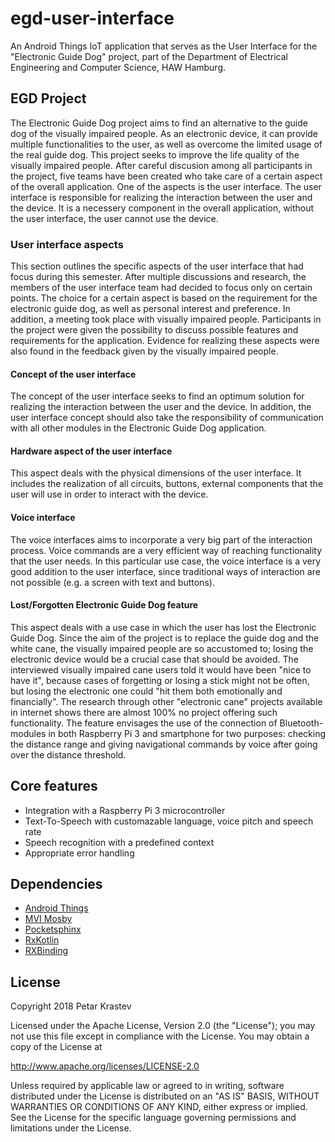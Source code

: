 # egd-user-interface

An Android Things IoT application that serves as the User Interface for the "Electronic Guide Dog" project, part of the Department of Electrical Engineering and Computer Science, HAW Hamburg.

## EGD Project

The Electronic Guide Dog project aims to find an alternative to the guide dog of the visually impaired people. As an electronic device, it can provide multiple functionalities to the user, as well as overcome the limited usage of the real guide dog. This project seeks to improve the life quality of the visually impaired people.
After careful discusion among all participants in the project, five teams have been created who take care of a certain aspect of the overall application. One of the aspects is the user interface. The user interface is responsible for realizing the interaction between the user and the device. It is a necessery component in the overall application, without the user interface, the user cannot use the device. 

### User interface aspects

This section outlines the specific aspects of the user interface that had focus during this semester. After multiple discussions and research, the members of the user interface team had decided to focus only on certain points. The choice for a certain aspect is based on the requirement for the electronic guide dog, as well as personal interest and preference. In addition, a meeting took place with visually impaired people. Participants in the project were given the possibility to discuss possible features and requirements for the application. Evidence for realizing these aspects were also found in the feedback given by the visually impaired people.

#### Concept of the user interface

The concept of the user interface seeks to find an optimum solution for realizing the interaction between the user and the device. In addition, the user interface concept should also take the responsibility of communication with all other modules in the Electronic Guide Dog application. 

#### Hardware aspect of the user interface

This aspect deals with the physical dimensions of the user interface. It includes the realization of all circuits, buttons, external components that the user will use in order to interact with the device.

#### Voice interface

The voice interfaces aims to incorporate a very big part of the interaction process. Voice commands are a very efficient way of reaching functionality that the user needs. In this particular use case, the voice interface is a very good addition to the user interface, since traditional ways of interaction are not possible (e.g. a screen with text and buttons).

#### Lost/Forgotten Electronic Guide Dog feature

This aspect deals with a use case in which the user has lost the Electronic Guide Dog. Since the aim of the project is to replace the guide dog and the white cane, the visually impaired people are so accustomed to; losing the electronic device would be a crucial case that should be avoided. The interviewed visually impaired cane users told it would have been "nice to have it", because cases of forgetting or losing a stick might not be often, but losing the electronic one could "hit them both emotionally and financially". The research through other "electronic cane" projects available in internet shows there are almost 100% no project offering such functionality. The feature envisages the use of the connection of Bluetooth-modules in both Raspberry Pi 3 and smartphone for two purposes: checking the distance range and giving navigational commands by voice after going over the distance threshold.

## Core features

* Integration with a Raspberry Pi 3 microcontroller
* Text-To-Speech with customazable language, voice pitch and speech rate
* Speech recognition with a predefined context
* Appropriate error handling

## Dependencies

* [Android Things](https://developer.android.com/things/index.html)
* [MVI Mosby](https://github.com/sockeqwe/mosby)
* [Pocketsphinx](https://cmusphinx.github.io/wiki/tutorialpocketsphinx/)
* [RxKotlin](https://github.com/ReactiveX/RxKotlin)
* [RXBinding](https://github.com/JakeWharton/RxBinding)

## License

   Copyright 2018 Petar Krastev

   Licensed under the Apache License, Version 2.0 (the "License");
   you may not use this file except in compliance with the License.
   You may obtain a copy of the License at

   http://www.apache.org/licenses/LICENSE-2.0

   Unless required by applicable law or agreed to in writing, software
   distributed under the License is distributed on an "AS IS" BASIS,
   WITHOUT WARRANTIES OR CONDITIONS OF ANY KIND, either express or implied.
   See the License for the specific language governing permissions and
   limitations under the License.
